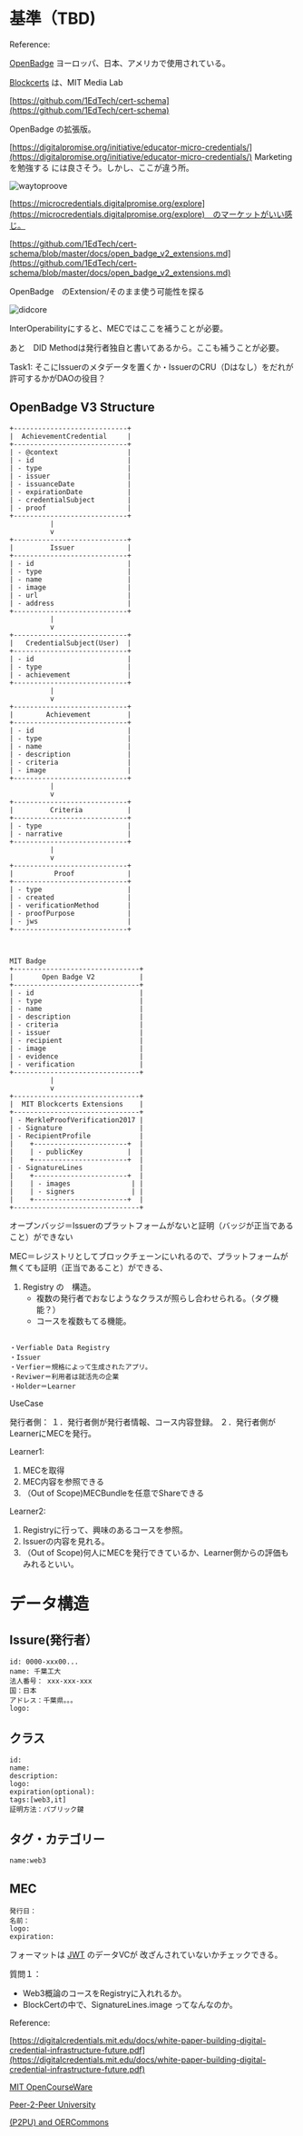 # 基準（TBD)

Reference:

[OpenBadge](https://github.com/decentralized-identity/did-jwt) ヨーロッパ、日本、アメリカで使用されている。

[Blockcerts](https://github.com/1EdTech/cert-schema) は、MIT Media Lab

[https://github.com/1EdTech/cert-schema](https://github.com/1EdTech/cert-schema)

OpenBadge の拡張版。

[https://digitalpromise.org/initiative/educator-micro-credentials/](https://digitalpromise.org/initiative/educator-micro-credentials/)
Marketingを勉強する には良さそう。しかし、ここが違う所。

![waytoproove](https://github.com/MicroEdgeCerts/documentation/assets/2448586/021ba0b5-e9d6-4708-b414-726744beeee9)


[https://microcredentials.digitalpromise.org/explore](https://microcredentials.digitalpromise.org/explore)　のマーケットがいい感じ。

[https://github.com/1EdTech/cert-schema/blob/master/docs/open_badge_v2_extensions.md](https://github.com/1EdTech/cert-schema/blob/master/docs/open_badge_v2_extensions.md)

OpenBadge　のExtension/そのまま使う可能性を探る

![didcore](https://github.com/MicroEdgeCerts/documentation/assets/2448586/0bf463aa-08d8-4154-9539-3f4c01752db7)


InterOperabilityにすると、MECではここを補うことが必要。

あと　DID Methodは発行者独自と書いてあるから。ここも補うことが必要。

Task1: 
そこにIssuerのメタデータを置くか・IssuerのCRU（Dはなし）をだれが許可するかがDAOの役目？




## OpenBadge V3 Structure
```
+----------------------------+
|  AchievementCredential     |
+----------------------------+
| - @context                 |
| - id                       |
| - type                     |
| - issuer                   |
| - issuanceDate             |
| - expirationDate           |
| - credentialSubject        |
| - proof                    |
+----------------------------+
          |
          v
+----------------------------+
|         Issuer             |
+----------------------------+
| - id                       |
| - type                     |
| - name                     |
| - image                    |
| - url                      |
| - address                  |
+----------------------------+
          |
          v
+----------------------------+
|   CredentialSubject(User)  |
+----------------------------+
| - id                       |
| - type                     |
| - achievement              |
+----------------------------+
          |
          v
+----------------------------+
|        Achievement         |
+----------------------------+
| - id                       |
| - type                     |
| - name                     |
| - description              |
| - criteria                 |
| - image                    |
+----------------------------+
          |
          v
+----------------------------+
|         Criteria           |
+----------------------------+
| - type                     |
| - narrative                |
+----------------------------+
          |
          v
+----------------------------+
|          Proof             |
+----------------------------+
| - type                     |
| - created                  |
| - verificationMethod       |
| - proofPurpose             |
| - jws                      |
+----------------------------+



MIT Badge
+-------------------------------+
|       Open Badge V2           |
+-------------------------------+
| - id                          |
| - type                        |
| - name                        |
| - description                 |
| - criteria                    |
| - issuer                      |
| - recipient                   |
| - image                       |
| - evidence                    |
| - verification                |
+-------------------------------+
          |
          v
+-------------------------------+
|  MIT Blockcerts Extensions    |
+-------------------------------+
| - MerkleProofVerification2017 |
| - Signature                   |
| - RecipientProfile            |
|    +-----------------------+  |
|    | - publicKey           |  |
|    +-----------------------+  |
| - SignatureLines              |
|    +-----------------------+  |
|    | - images               | |
|    | - signers              | |
|    +-----------------------+  |
+-------------------------------+
```


オープンバッジ＝Issuerのプラットフォームがないと証明（バッジが正当であること）ができない

MEC＝レジストリとしてブロックチェーンにいれるので、プラットフォームが無くても証明（正当であること）ができる、

1. Registry の　構造。
   - 複数の発行者でおなじようなクラスが照らし合わせられる。（タグ機能？）
   - コースを複数もてる機能。


```

・Verfiable Data Registry
・Issuer
・Verfier＝規格によって生成されたアプリ。
・Reviwer＝利用者は就活先の企業
・Holder＝Learner
```
UseCase

発行者側：
１．発行者側が発行者情報、コース内容登録。
２．発行者側がLearnerにMECを発行。

Learner1:
1. MECを取得
2. MEC内容を参照できる
3. （Out of Scope)MECBundleを任意でShareできる

Learner2:
1. Registryに行って、興味のあるコースを参照。
2. Issuerの内容を見れる。
3. （Out of Scope)何人にMECを発行できているか、Learner側からの評価もみれるといい。


# データ構造

## Issure(発行者）
```
id: 0000-xxx00...
name: 千葉工大
法人番号： xxx-xxx-xxx
国：日本
アドレス：千葉県。。。
logo:
```

## クラス
```
id:
name:
description:
logo:
expiration(optional):
tags:[web3,it]
証明方法：パブリック鍵
```

## タグ・カテゴリー
```
name:web3
```

## MEC 

```
発行日：
名前：
logo:
expiration:
```

フォーマットは
[JWT](https://identity.foundation/jwt-vc-presentation-profile/#base64url-encoding-of-a-jwt-encoded-vc-included-in-a-vp) のデータVCが
改ざんされていないかチェックできる。



質問１：

 - Web3概論のコースをRegistryに入れれるか。
 - BlockCertの中で、SignatureLines.image ってなんなのか。


Reference:

[https://digitalcredentials.mit.edu/docs/white-paper-building-digital-credential-infrastructure-future.pdf](https://digitalcredentials.mit.edu/docs/white-paper-building-digital-credential-infrastructure-future.pdf)


[MIT OpenCourseWare](https://ocw.mit.edu/)

[Peer-2-Peer University](https://www.p2pu.org/en/)

[(P2PU) and OERCommons](https://oercommons.org/)

